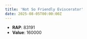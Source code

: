 ```yaml
---
title: 'Not So Friendly Eviscerator'
date: 2025-08-05T00:00:00Z
---
```

- **RAP**: 83191
- **Value**: 160000

